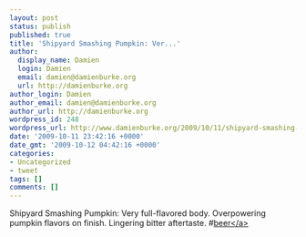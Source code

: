 ```yaml
---
layout: post
status: publish
published: true
title: 'Shipyard Smashing Pumpkin: Ver...'
author:
  display_name: Damien
  login: Damien
  email: damien@damienburke.org
  url: http://damienburke.org
author_login: Damien
author_email: damien@damienburke.org
author_url: http://damienburke.org
wordpress_id: 248
wordpress_url: http://www.damienburke.org/2009/10/11/shipyard-smashing-pumpkin-ver/
date: '2009-10-11 23:42:16 +0000'
date_gmt: '2009-10-12 04:42:16 +0000'
categories:
- Uncategorized
- tweet
tags: []
comments: []
---
```

<p>Shipyard Smashing Pumpkin: Very full-flavored body. Overpowering pumpkin flavors on finish. Lingering bitter aftertaste. #<a href="http:&#47;&#47;search.twitter.com&#47;search?q=%23beer" class="aktt_hashtag">beer<&#47;a></p>
